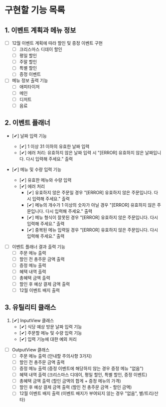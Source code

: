 # 구현할 기능 목록

## 1. 이벤트 계획과 메뉴 정보

- [ ] 12월 이벤트 계획에 따라 할인 및 증정 이벤트 구현
    - [ ] 크리스마스 디데이 할인
    - [ ] 평일 할인
    - [ ] 주말 할인
    - [ ] 특별 할인
    - [ ] 증정 이벤트

- [ ] 메뉴 정보 출력 기능
    - [ ] 애피타이저
    - [ ] 메인
    - [ ] 디저트
    - [ ] 음료

## 2. 이벤트 플래너

- [✔] 날짜 입력 기능
    - [✔] 1 이상 31 이하의 유효한 날짜 입력
    - [✔] 에러 처리: 유효하지 않은 날짜 입력 시 "[ERROR] 유효하지 않은 날짜입니다. 다시 입력해 주세요." 출력

- [✔] 메뉴 및 수량 입력 기능
    - [✔] 유효한 메뉴와 수량 입력
    - [✔] 에러 처리
        - [✔] 유효하지 않은 주문일 경우 "[ERROR] 유효하지 않은 주문입니다. 다시 입력해 주세요." 출력
        - [✔] 메뉴의 개수가 1 이상의 숫자가 아닐 경우 "[ERROR] 유효하지 않은 주문입니다. 다시 입력해 주세요." 출력
        - [✔] 메뉴 형식이 잘못된 경우 "[ERROR] 유효하지 않은 주문입니다. 다시 입력해 주세요." 출력
        - [✔] 중복된 메뉴 입력일 경우 "[ERROR] 유효하지 않은 주문입니다. 다시 입력해 주세요." 출력

- [ ] 이벤트 플래너 결과 출력 기능
    - [ ] 주문 메뉴 출력
    - [ ] 할인 전 총주문 금액 출력
    - [ ] 증정 메뉴 출력
    - [ ] 혜택 내역 출력
    - [ ] 총혜택 금액 출력
    - [ ] 할인 후 예상 결제 금액 출력
    - [ ] 12월 이벤트 배지 출력

## 3. 유틸리티 클래스

1. [✔] InputView 클래스
    - [✔] 식당 예상 방문 날짜 입력 기능
    - [✔] 주문할 메뉴 및 수량 입력 기능
    - [✔] 입력 기능에 대한 예외 처리
  

- [ ] OutputView 클래스
    - [ ] 주문 메뉴 출력 (안내할 주의사항 3가지)
    - [ ] 할인 전 총주문 금액 출력
    - [ ] 증정 메뉴 출력 (증정 이벤트에 해당하지 않는 경우 증정 메뉴 "없음")
    - [ ] 혜택 내역 출력 (크리스마스 디데이, 평일 할인, 특별 할인, 증정 이벤트)
    - [ ] 총혜택 금액 출력 (할인 금액의 합계 + 증정 메뉴의 가격)
    - [ ] 할인 후 예상 결제 금액 출력 (할인 전 총주문 금액 - 할인 금액)
    - [ ] 12월 이벤트 배지 출력 (이벤트 배지가 부여되지 않는 경우 "없음", 별/트리/산타)